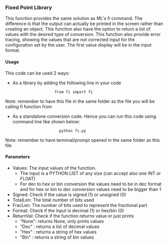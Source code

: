 ### Fixed Point Library

This function provides the same solution as ML's fi command. The difference is that the output can actually be printed in the screen rather than creating an object. This function also have the option to return a list of values with the desired type of conversion. This function also provide error tracing, showing the values that are not corrected input for the configuration set by the user. The first value display will be in the input format.

#### Usage

This code can be used 2 ways:
* As a library by adding the following line in your code

```
					  from fi import fi
```

Note: remember to have this file in the same folder as the file you will be calling fi function from

* As a standalone conversion code. Hence you can run this code using command line like shown below:

```
						python fi.py
```

Note: remember to have terminal/prompt opened in the same folder as this file

#### Parameters

* Values: The input values of the function.
	* The input is a PYTHON LIST of any size (can accept also one INT or FLOAT)
	* For dec to hex or bin conversion the values need to be in dec format and for hex or bin to dec conversion values need to be bigger than 1
* Signed: Check if the value is signed (1) or unsigned (0)
* TotalLen: The total number of bits used
* FracLen: The number of bits used to represent the fractional part
* Format: Check if the input is decimal (1) or hex/bin (0)
* ReturnVal: Check if the function returns value or just prints
	* "None": returns None, only prints values
	* "Dec" : returns a list of decimal values
	* "Hex" : returns a string of hex values
	* "Bin" : returns a string of bin values

